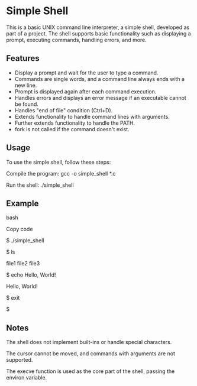 <h1>Simple Shell</h1>
<p>This is a basic UNIX command line interpreter, a simple shell, developed as part of a project. The shell supports basic functionality such as displaying a prompt, executing commands, handling errors, and more.</p>
  
<h2>Features</h2>
<ul>
  <li>Display a prompt and wait for the user to type a command.</li>
  <li>Commands are single words, and a command line always ends with a new line.</li>
  <li>Prompt is displayed again after each command execution.</li>
  <li>Handles errors and displays an error message if an executable cannot be found.</li>
  <li>Handles "end of file" condition (Ctrl+D).</li>
  <li>Extends functionality to handle command lines with arguments.</li>
  <li>Further extends functionality to handle the PATH.</li>
  <li>fork is not called if the command doesn't exist.</li>
</ul>

<h2>Usage</h2>
<p>To use the simple shell, follow these steps:</p>
<p>Compile the program: gcc -o simple_shell *.c</p>
<p>Run the shell: ./simple_shell</p>
<h2>Example</h2>
<p>bash</p> 
<p>Copy code</p>
<p>$ ./simple_shell</p>
<p>$ ls</p>
<p>file1 file2 file3</p>
<p>$ echo Hello, World!</p>
<p>Hello, World!</p>
<p>$ exit</p> 
<p>$</p> 

<h2>Notes</h2>
<p>The shell does not implement built-ins or handle special characters.</p>
<p>The cursor cannot be moved, and commands with arguments are not supported.</p>
<p>The execve function is used as the core part of the shell, passing the environ variable.</p> 

